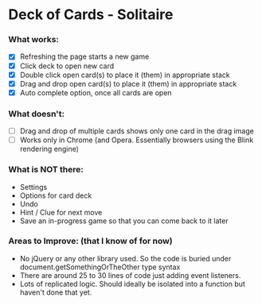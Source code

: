 # Deck of Cards - Solitaire

### What works:
  - [x] Refreshing the page starts a new game
  - [x] Click deck to open new card
  - [x] Double click open card(s) to place it (them) in appropriate stack
  - [x] Drag and drop open card(s) to place it (them) in appropriate stack
  - [x] Auto complete option, once all cards are open

### What doesn't:
  - [ ] Drag and drop of multiple cards shows only one card in the drag image
  - [ ] Works only in Chrome (and Opera. Essentially browsers using the Blink rendering engine)

### What is NOT there:
  - Settings
  - Options for card deck
  - Undo
  - Hint / Clue for next move
  - Save an in-progress game so that you can come back to it later

### Areas to Improve: (that I know of for now)
  - No jQuery or any other library used. So the code is buried under document.getSomethingOrTheOther type syntax
  - There are around 25 to 30 lines of code just adding event listeners.
  - Lots of replicated logic. Should ideally be isolated into a function but haven't done that yet.
